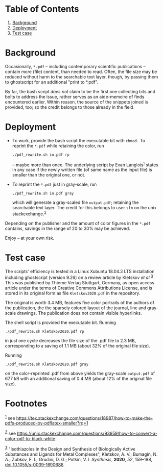 
# Table of Contents

1.  [Background](#orgbb7298b)
2.  [Deployment](#orgef66eb5)
3.  [Test case](#orgd4534d4)


<a id="orgbb7298b"></a>

# Background

Occasionally, `*.pdf` &#x2013; including contemporary scientific
publications &#x2013; contain more (file) content, than needed to read.
Often, the file size may be reduced without harm to the searchable
text layer, though, by passing them to ghostscript for an additional
"print to \*.pdf".

By far, the bash script *does not* claim to be the first one
collecting bits and bolts to address the issue, rather serves as an
aide-memoire of finds encountered earlier.  Within reason, the
source of the snippets joined is provided, too; so the credit
belongs to those already in the field.


<a id="orgef66eb5"></a>

# Deployment

-   To work, provide the bash script the executable bit with `chmod.`
    To reprint the `*.pdf` while retaining the color, run
    
        ./pdf_rewrite.sh in.pdf rp
    
    &#x2013; maybe more than once.  The underlying script by Evan Langlois<sup><a id="fnr.1" class="footref" href="#fn.1">1</a></sup>
    states in any case if the newly written file (of same name as the
    input file) is smaller than the original one, or not.

-   To reprint the `*.pdf` just in gray-scale, run
    
        ./pdf_rewrite.sh in.pdf gray
    
    which will generate a gray-scaled file `output.pdf`; retaining the
    searchable text layer.  The credit for this belongs to user `slm`
    on the unix stackexchange.<sup><a id="fnr.2" class="footref" href="#fn.2">2</a></sup>

Depending on the publisher and the amount of color figures in the
`*.pdf` contains, savings in the range of 20 to 30% may be achieved.

Enjoy &#x2013; at your own risk.


<a id="orgd4534d4"></a>

# Test case

The scripts' efficiency is tested in a Linux Xubuntu 18.04.3 LTS
installation including ghostscript (version 9.26) on a review
article by Kletskov *et al.*<sup><a id="fnr.3" class="footref" href="#fn.3">3</a></sup>  This was published by Thieme
Verlag Stuttgart, Germany, as open access article under the terms of
Creative Commons Attributions License, and is stored in its original
form as file `Kletskov2020.pdf` in the repository.

The original is worth 3.4 MB, features five color portraits of the
authors of the publication, the the sparsely colored layout of the
journal, line and gray-scale drawings.  The publication does not
contain visible hyperlinks.

The shell script is provided the executable bit.  Running

    ./pdf_rewrite.sh Kletskov2020.pdf rp

in just one cycle decreases the file size of the .pdf file to
2.3 MB, corresponding to a saving of 1.1 MB (about 32% of the
original file size).

Running

    ./pdf_rewrite.sh Kletskov2020.pdf gray

on the color-reprinted .pdf from above yields the gray-scale
`output.pdf` of 677 kB with an additional saving of 0.4 MB (about
12% of the original file size).


# Footnotes

<sup><a id="fn.1" href="#fnr.1">1</a></sup> see <https://tex.stackexchange.com/questions/18987/how-to-make-the-pdfs-produced-by-pdflatex-smaller?rq=1>

<sup><a id="fn.2" href="#fnr.2">2</a></sup> see <https://unix.stackexchange.com/questions/93959/how-to-convert-a-color-pdf-to-black-white>

<sup><a id="fn.3" href="#fnr.3">3</a></sup> "Isothiazoles in the Design and Synthesis of Biologically
Active Substances and Ligands for Metal Complexes", Kletskov, A. V.;
Bumagin, N. A.; Zubkov, F. I.; Grudini, D. G.; Potkin,
V. I. *Synthesis*, **2020**, *52*, 159&#x2013;188, [doi 10.1055/s-0039-1690688](https://www.thieme-connect.de/products/ejournals/abstract/10.1055/s-0039-1690688).

